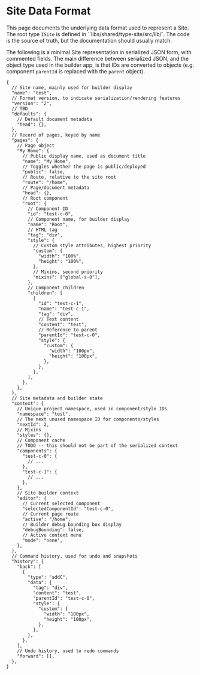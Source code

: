 # Site Data Format

This page documents the underlying data format used to represent a Site. The root type `ISite` is defined in ``libs/shared/type-site/src/lib/`. The code is the source of truth, but the documentation should usually match.

The following is a minimal Site representation in serialized JSON form, with commented fields. The main difference between serialized JSON, and the object type used in the builder app, is that IDs are converted to objects (e.g. component `parentId` is replaced with the `parent` object).

```jsonc
{
  // Site name, mainly used for builder display
  "name": "test",
  // Format version, to indicate serialization/rendering features
  "version": "2",
  // TBD
  "defaults": {
    // Default document metadata
    "head": {},
  },
  // Record of pages, keyed by name
  "pages": {
    // Page object
    "My Home": {
      // Public display name, used as document title
      "name": "My Home",
      // Toggles whether the page is public/deployed
      "public": false,
      // Route, relative to the site root
      "route": "/home",
      // Page/document metadata
      "head": {},
      // Root component
      "root": {
        // Component ID
        "id": "test-c-0",
        // Component name, for builder display
        "name": "Root",
        // HTML tag
        "tag": "div",
        "style": {
          // Custom style attributes, highest priority
          "custom": {
            "width": "100%",
            "height": "100%",
          },
          // Mixins, second priority
          "mixins": ["global-s-0"],
        },
        // Component children
        "children": [
          {
            "id": "test-c-1",
            "name": "test-c-1",
            "tag": "div",
            // Text content
            "content": "test",
            // Reference to parent
            "parentId": "test-c-0",
            "style": {
              "custom": {
                "width": "100px",
                "height": "100px",
              },
            },
          },
        ],
      },
    },
  },
  // Site metadata and builder state
  "context": {
    // Unique project namespace, used in component/style IDs
    "namespace": "test",
    // The next unused namespace ID for components/styles
    "nextId": 2,
    // Mixins
    "styles": {},
    // Component cache
    // TODO -- this should not be part of the serialized context
    "components": {
      "test-c-0": {
        // ...
      },
      "test-c-1": {
        // ...
      },
    },
    // Site builder context
    "editor": {
      // Current selected component
      "selectedComponentId": "test-c-0",
      // Current page route
      "active": "/home",
      // Builder debug bounding box display
      "debugBounding": false,
      // Active context menu
      "mode": "none",
    },
  },
  // Command history, used for undo and snapshots
  "history": {
    "back": [
      {
        "type": "addC",
        "data": {
          "tag": "div",
          "content": "test",
          "parentId": "test-c-0",
          "style": {
            "custom": {
              "width": "100px",
              "height": "100px",
            },
          },
        },
      },
    ],
    // Undo history, used to redo commands
    "forward": [],
  },
}
```
